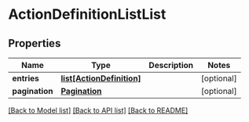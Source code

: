 # ActionDefinitionListList

## Properties
Name | Type | Description | Notes
------------ | ------------- | ------------- | -------------
**entries** | [**list[ActionDefinition]**](ActionDefinition.md) |  | [optional] 
**pagination** | [**Pagination**](Pagination.md) |  | [optional] 

[[Back to Model list]](../README.md#documentation-for-models) [[Back to API list]](../README.md#documentation-for-api-endpoints) [[Back to README]](../README.md)

